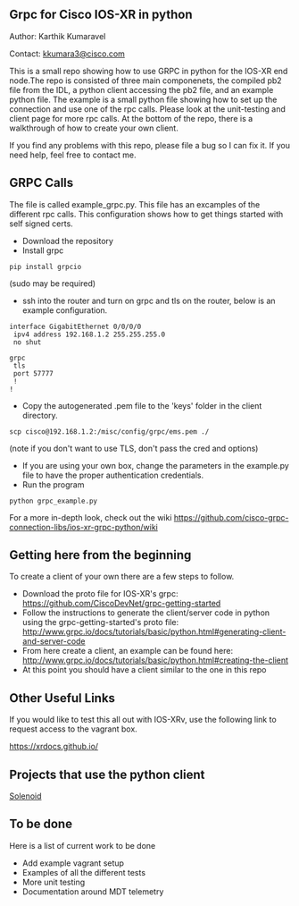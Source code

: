 Grpc for Cisco IOS-XR in python
--
Author: Karthik Kumaravel

Contact: kkumara3@cisco.com

This is a small repo showing how to use GRPC in python for the IOS-XR end node.The repo is consisted of three main componenets, the compiled pb2 file from the IDL, a python client accessing the pb2 file, and an example python file. The example is a small python file showing how to set up the connection and use one of the rpc calls. Please look at the unit-testing and client page for more rpc calls. At the bottom of the repo, there is a walkthrough of how to create your own client. 

If you find any problems with this repo, please file a bug so I can fix it. If you need help, feel free to contact me. 


GRPC Calls
--
The file is called example_grpc.py. This file has an excamples of the different rpc calls. This configuration shows how to get things started with self signed certs.

- Download the repository
- Install grpc

```
pip install grpcio
```
(sudo may be required)
- ssh into the router and turn on grpc and tls on the router, below is an example configuration.

```
interface GigabitEthernet 0/0/0/0
 ipv4 address 192.168.1.2 255.255.255.0
 no shut

grpc
 tls
 port 57777
 !
!
```

- Copy the autogenerated .pem file to the 'keys' folder in the client directory.

```
scp cisco@192.168.1.2:/misc/config/grpc/ems.pem ./
```

(note if you don't want to use TLS, don't pass the cred and options)

- If you are using your own box, change the parameters in the example.py file to have the proper authentication credentials.
- Run the program

```
python grpc_example.py
```
For a more in-depth look, check out the wiki https://github.com/cisco-grpc-connection-libs/ios-xr-grpc-python/wiki

Getting here from the beginning
--
To create a client of your own there are a few steps to follow.

- Download the proto file for IOS-XR's grpc: https://github.com/CiscoDevNet/grpc-getting-started
- Follow the instructions to generate the client/server code in python using the grpc-getting-started's proto file: http://www.grpc.io/docs/tutorials/basic/python.html#generating-client-and-server-code
- From here create a client, an example can be found here: http://www.grpc.io/docs/tutorials/basic/python.html#creating-the-client
 -  At this point you should have a client similar to the one in this repo

Other Useful Links
--
If you would like to test this all out with IOS-XRv, use the following link to request access to the vagrant box.

https://xrdocs.github.io/

Projects that use the python client
--
[Solenoid](https://github.com/ios-xr/Solenoid)

To be done
--
Here is a list of current work to be done
- Add example vagrant setup
- Examples of all the different tests
- More unit testing
- Documentation around MDT telemetry
